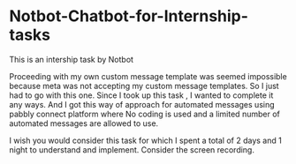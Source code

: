 # Notbot-Chatbot-for-Internship-tasks
This is an intership task by Notbot

Proceeding with my own custom message template was seemed impossible because meta was not accepting my custom message templates. So I just had to go with this one.
Since I took up this task , I wanted to complete it any ways. And I got this way of approach for automated messages using pabbly connect platform where No coding is used and a limited number of automated messages are allowed to use.

I wish you would consider this task for which I spent a total of 2 days and 1 night to understand and implement.
Consider the screen recording.
